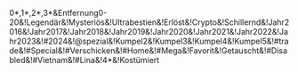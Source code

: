 0*,1*,2*,3*&Entfernung0-20&!Legendär&!Mysteriös&!Ultrabestien&!Erlöst&!Crypto&!Schillernd&!Jahr2016&!Jahr2017&!Jahr2018&!Jahr2019&!Jahr2020&!Jahr2021&!Jahr2022&!Jahr2023&!#2024&!@spezial&!Kumpel2&!Kumpel3&!Kumpel4&!Kumpel5&!#trade&!#Special&!#Verschicken&!#Home&!#Mega&!Favorit&!Getauscht&!#Disabled&!#Vietnam&!#Lina&!4*&!Kostümiert